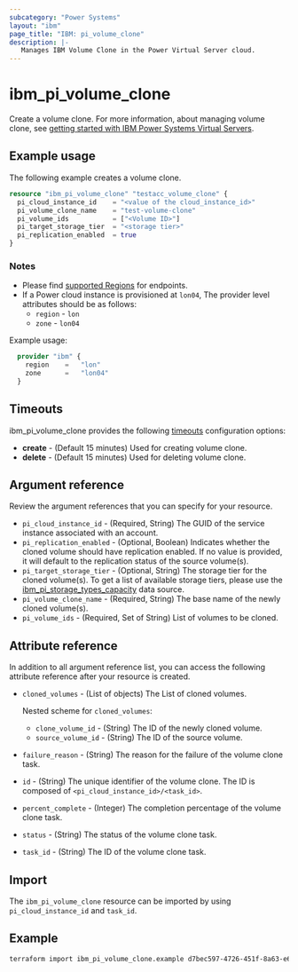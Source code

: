```yaml
---
subcategory: "Power Systems"
layout: "ibm"
page_title: "IBM: pi_volume_clone"
description: |-
   Manages IBM Volume Clone in the Power Virtual Server cloud.
---
```


# ibm_pi_volume_clone

Create a volume clone. For more information, about managing volume clone, see [getting started with IBM Power Systems Virtual Servers](https://cloud.ibm.com/docs/power-iaas?topic=power-iaas-getting-started).

## Example usage

The following example creates a volume clone.

```terraform
resource "ibm_pi_volume_clone" "testacc_volume_clone" {
  pi_cloud_instance_id    = "<value of the cloud_instance_id>"
  pi_volume_clone_name    = "test-volume-clone"
  pi_volume_ids           = ["<Volume ID>"]
  pi_target_storage_tier  = "<storage tier>"
  pi_replication_enabled  = true
}
```

### Notes

- Please find [supported Regions](https://cloud.ibm.com/apidocs/power-cloud#endpoint) for endpoints.
- If a Power cloud instance is provisioned at `lon04`, The provider level attributes should be as follows:
  - `region` - `lon`
  - `zone` - `lon04`

Example usage:

  ```terraform
    provider "ibm" {
      region    =   "lon"
      zone      =   "lon04"
    }
  ```
  
## Timeouts

ibm_pi_volume_clone provides the following [timeouts](https://www.terraform.io/docs/language/resources/syntax.html) configuration options:

- **create** - (Default 15 minutes) Used for creating volume clone.
- **delete** - (Default 15 minutes) Used for deleting volume clone.

## Argument reference

Review the argument references that you can specify for your resource.

- `pi_cloud_instance_id` - (Required, String) The GUID of the service instance associated with an account.
- `pi_replication_enabled` - (Optional, Boolean) Indicates whether the cloned volume should have replication enabled. If no value is provided, it will default to the replication status of the source volume(s).
- `pi_target_storage_tier` - (Optional, String) The storage tier for the cloned volume(s). To get a list of available storage tiers, please use the [ibm_pi_storage_types_capacity](https://registry.terraform.io/providers/IBM-Cloud/ibm/latest/docs/data-sources/pi_storage_types_capacity) data source.
- `pi_volume_clone_name` - (Required, String) The base name of the newly cloned volume(s).
- `pi_volume_ids` - (Required, Set of String) List of volumes to be cloned.

## Attribute reference

In addition to all argument reference list, you can access the following attribute reference after your resource is created.

- `cloned_volumes` - (List of objects) The List of cloned volumes.
  
  Nested scheme for `cloned_volumes`:
  - `clone_volume_id` - (String) The ID of the newly cloned volume.
  - `source_volume_id` - (String) The ID of the source volume.
- `failure_reason` - (String) The reason for the failure of the volume clone task.
- `id` - (String) The unique identifier of the volume clone. The ID is composed of `<pi_cloud_instance_id>/<task_id>`.
- `percent_complete` - (Integer) The completion percentage of the volume clone task.
- `status` - (String) The status of the volume clone task.
- `task_id` - (String) The ID of the volume clone task.

## Import

The `ibm_pi_volume_clone` resource can be imported by using `pi_cloud_instance_id` and `task_id`.

## Example

```bash
terraform import ibm_pi_volume_clone.example d7bec597-4726-451f-8a63-e62e6f19c32c/cea6651a-bc0a-4438-9f8a-a0770bbf3ebb
```
